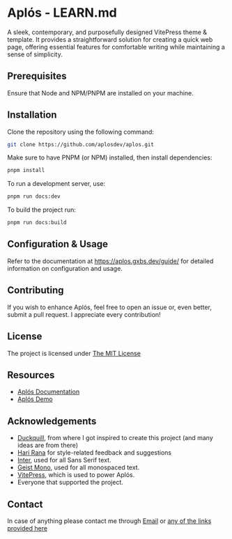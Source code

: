 # Aplós - LEARN.md

A sleek, contemporary, and purposefully designed VitePress theme & template. It provides a straightforward solution for creating a quick web page, offering essential features for comfortable writing while maintaining a sense of simplicity.

## Prerequisites

Ensure that Node and NPM/PNPM are installed on your machine.

## Installation

Clone the repository using the following command:

```bash
git clone https://github.com/aplosdev/aplos.git
```

Make sure to have PNPM (or NPM) installed, then install dependencies:

```bash
pnpm install
```

To run a development server, use:

```bash
pnpm run docs:dev
```

To build the project run:

```bash
pnpm run docs:build
```

## Configuration & Usage

Refer to the documentation at https://aplos.gxbs.dev/guide/ for detailed information on configuration and usage.

## Contributing

If you wish to enhance Aplós, feel free to open an issue or, even better, submit a pull request. I appreciate every contribution!

## License

The project is licensed under [The MIT License](LICENSE)

## Resources

- [Aplós Documentation](https://aplos.gxbs.dev/guide/)
- [Aplós Demo](https://aplos.gxbs.dev/demo/)

## Acknowledgements

- [Duckquill](https://duckquill.daudix.one), from where I got inspired to create this project (and many ideas are from there)
- [Hari Rana](https://tesk.page/) for style-related feedback and suggestions
- [Inter](https://rsms.me/inter/), used for all Sans Serif text.
- [Geist Mono](https://vercel.com/font/), used for all monospaced text.
- [VitePress](https://vitepress.dev), which is used to power Aplós.
- Everyone that supported the project.

## Contact

In case of anything please contact me through [Email](mailto:me@gabs.eu.org) or [any of the links provided here](https://gabs.eu.org/findme)
